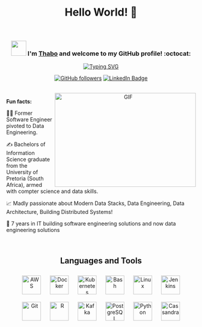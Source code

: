 <div align="center">

<h1> Hello World! 👋 </h1>

<br>

### <img src="https://media.giphy.com/media/WUlplcMpOCEmTGBtBW/giphy.gif" width="40"> I'm [Thabo](https://www.linkedin.com/in/thabo-ben-mehale-teffu-a3a59a84/) and welcome to my GitHub profile! :octocat:

[![Typing SVG](https://readme-typing-svg.demolab.com?font=Noto+Sans&weight=600&size=21&duration=2000&color=000000&background=FFFFFF&center=true&vCenter=true&width=435&lines=I'm+a+Data+Engineer%2C;+an+Open-source+Contributor)](https://git.io/typing-svg)

[![GitHub followers](https://img.shields.io/github/followers/ndleah?label=Follow&style=social)](https://github.com/ThaboTeffu/?tab=follow)
[![LinkedIn Badge](https://img.shields.io/badge/-LinkedIn-blue?style=social&logo=Linkedin&logoColor=blue&link=https://www.linkedin.com/in/thabo-ben-mehale-teffu-a3a59a84/)](https://www.linkedin.com/in/thabo-ben-mehale-teffu-a3a59a84/)

<br>

<img align="right" height="250" width="375" alt="GIF" src="IMG/quote.gif" />


</div>

**Fun facts:**

👩‍🎓 Former Software Engineer pivoted to Data Engineering.
  
✍️ Bachelors of Information Science graduate from the University of Pretoria (South Africa), armed with compter science and data skills.
  
📈 Madly passionate about Modern Data Stacks, Data Engineering, Data Architecture, Building Distributed Systems!

:robot: 7 years in IT building software engineering solutions and now data engineering solutions


<br>

<div align="center">

## Languages and Tools  
<div align="center">  
<a href="https://aws.amazon.com/" target="_blank"><img style="margin: 10px" src="https://profilinator.rishav.dev/skills-assets/amazonwebservices-original-wordmark.svg" alt="AWS" height="50" /></a>  
<a href="https://www.docker.com/" target="_blank"><img style="margin: 10px" src="https://profilinator.rishav.dev/skills-assets/docker-original-wordmark.svg" alt="Docker" height="50" /></a>   
<a href="https://kubernetes.io/" target="_blank"><img style="margin: 10px" src="https://profilinator.rishav.dev/skills-assets/kubernetes-icon.svg" alt="Kubernetes" height="50" /></a>  
<a href="https://www.gnu.org/software/bash/" target="_blank"><img style="margin: 10px" src="https://profilinator.rishav.dev/skills-assets/gnu_bash-icon.svg" alt="Bash" height="50" /></a>  
<a href="https://www.linux.org/" target="_blank"><img style="margin: 10px" src="https://profilinator.rishav.dev/skills-assets/linux-original.svg" alt="Linux" height="50" /></a>  
<a href="https://www.jenkins.io/" target="_blank"><img style="margin: 10px" src="https://profilinator.rishav.dev/skills-assets/jenkins-icon.svg" alt="Jenkins" height="50" /></a>  
<a href="https://github.com/" target="_blank"><img style="margin: 10px" src="https://profilinator.rishav.dev/skills-assets/git-scm-icon.svg" alt="Git" height="50" /></a>  
<a href="https://www.r-project.org/" target="_blank"><img style="margin: 10px" src="https://profilinator.rishav.dev/skills-assets/r.svg" alt="R" height="50" /></a>  
<a href="https://kafka.apache.org/" target="_blank"><img style="margin: 10px" src="https://profilinator.rishav.dev/skills-assets/apache_kafka-icon.svg" alt="Kafka" height="50" /></a>  
<a href="https://www.postgresql.org/" target="_blank"><img style="margin: 10px" src="https://profilinator.rishav.dev/skills-assets/postgresql-original-wordmark.svg" alt="PostgreSQL" height="50" /></a>
<a href="https://www.python.org/" target="_blank"><img style="margin: 10px" src="https://profilinator.rishav.dev/skills-assets/python-original.svg" alt="Python" height="50" /></a>  
<a href="https://cassandra.apache.org/_/index.html" target="_blank"><img style="margin: 10px" src="https://profilinator.rishav.dev/skills-assets/apache_cassandra-icon.svg" alt="Cassandra" height="50" /></a>   
</div>

<br>

